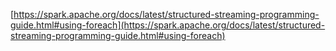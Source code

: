 [https://spark.apache.org/docs/latest/structured-streaming-programming-guide.html#using-foreach](https://spark.apache.org/docs/latest/structured-streaming-programming-guide.html#using-foreach)
